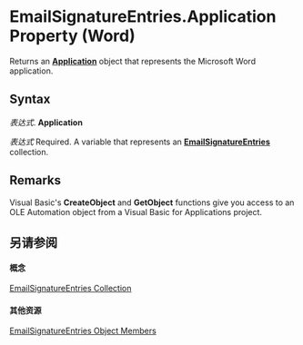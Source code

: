 
# EmailSignatureEntries.Application Property (Word)

Returns an  **[Application](d1cf6f8f-4e88-bf01-93b4-90a83f79cb44.md)** object that represents the Microsoft Word application.


## Syntax

 _表达式_. **Application**

 _表达式_ Required. A variable that represents an **[EmailSignatureEntries](42a63f45-f989-be32-e75a-059c9a77c6f1.md)** collection.


## Remarks

Visual Basic's  **CreateObject** and **GetObject** functions give you access to an OLE Automation object from a Visual Basic for Applications project.


## 另请参阅


#### 概念


[EmailSignatureEntries Collection](42a63f45-f989-be32-e75a-059c9a77c6f1.md)
#### 其他资源


[EmailSignatureEntries Object Members](http://msdn.microsoft.com/library/a6ee6027-ec48-6762-fccb-8c68242c1f90%28Office.15%29.aspx)